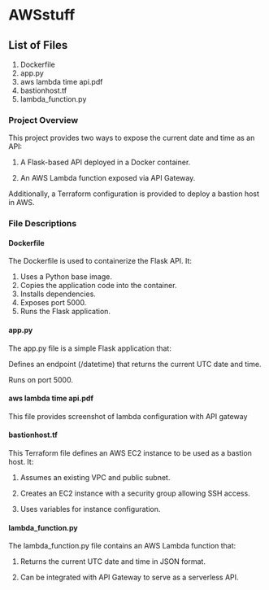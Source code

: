 
# AWSstuff

## List of Files

1. Dockerfile
2. app.py
3. aws lambda time api.pdf
4. bastionhost.tf
5. lambda_function.py

### Project Overview

This project provides two ways to expose the current date and time as an API:

1. A Flask-based API deployed in a Docker container.

2. An AWS Lambda function exposed via API Gateway.

Additionally, a Terraform configuration is provided to deploy a bastion host in AWS.

### File Descriptions

#### Dockerfile

The Dockerfile is used to containerize the Flask API. It:

1. Uses a Python base image.
2. Copies the application code into the container.
3. Installs dependencies.
4. Exposes port 5000.
5. Runs the Flask application.

#### app.py

The app.py file is a simple Flask application that:

Defines an endpoint (/datetime) that returns the current UTC date and time.

Runs on port 5000.

#### aws lambda time api.pdf

This file provides screenshot of lambda configuration with API gateway

#### bastionhost.tf

This Terraform file defines an AWS EC2 instance to be used as a bastion host. It:

1. Assumes an existing VPC and public subnet.

2. Creates an EC2 instance with a security group allowing SSH access.

3. Uses variables for instance configuration.

#### lambda_function.py

The lambda_function.py file contains an AWS Lambda function that:

1. Returns the current UTC date and time in JSON format.

2. Can be integrated with API Gateway to serve as a serverless API.
